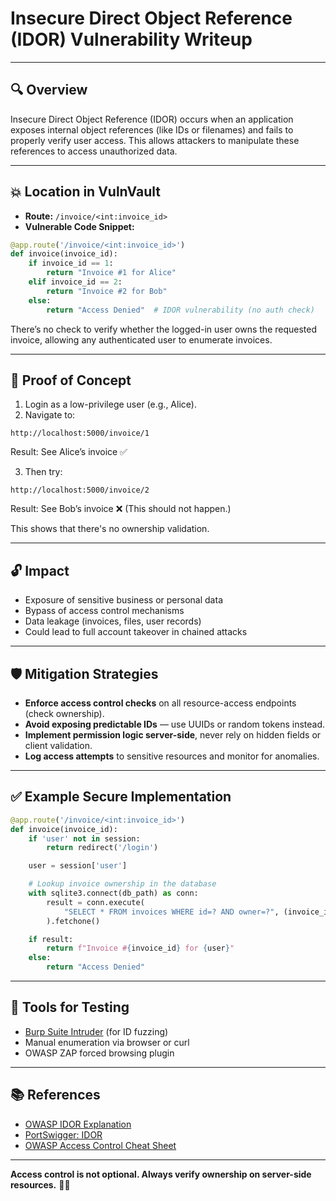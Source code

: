 # Insecure Direct Object Reference (IDOR) Vulnerability Writeup

---

## 🔍 Overview

Insecure Direct Object Reference (IDOR) occurs when an application exposes internal object references (like IDs or filenames) and fails to properly verify user access. This allows attackers to manipulate these references to access unauthorized data.

---

## 💥 Location in VulnVault

* **Route:** `/invoice/<int:invoice_id>`
* **Vulnerable Code Snippet:**

```python
@app.route('/invoice/<int:invoice_id>')
def invoice(invoice_id):
    if invoice_id == 1:
        return "Invoice #1 for Alice"
    elif invoice_id == 2:
        return "Invoice #2 for Bob"
    else:
        return "Access Denied"  # IDOR vulnerability (no auth check)
```

There’s no check to verify whether the logged-in user owns the requested invoice, allowing any authenticated user to enumerate invoices.

---

## 🧪 Proof of Concept

1. Login as a low-privilege user (e.g., Alice).
2. Navigate to:

```
http://localhost:5000/invoice/1
```

Result: See Alice’s invoice ✅

3. Then try:

```
http://localhost:5000/invoice/2
```

Result: See Bob’s invoice ❌ (This should not happen.)

This shows that there's no ownership validation.

---

## 🔓 Impact

* Exposure of sensitive business or personal data
* Bypass of access control mechanisms
* Data leakage (invoices, files, user records)
* Could lead to full account takeover in chained attacks

---

## 🛡️ Mitigation Strategies

* **Enforce access control checks** on all resource-access endpoints (check ownership).
* **Avoid exposing predictable IDs** — use UUIDs or random tokens instead.
* **Implement permission logic server-side**, never rely on hidden fields or client validation.
* **Log access attempts** to sensitive resources and monitor for anomalies.

---

## ✅ Example Secure Implementation

```python
@app.route('/invoice/<int:invoice_id>')
def invoice(invoice_id):
    if 'user' not in session:
        return redirect('/login')

    user = session['user']

    # Lookup invoice ownership in the database
    with sqlite3.connect(db_path) as conn:
        result = conn.execute(
            "SELECT * FROM invoices WHERE id=? AND owner=?", (invoice_id, user)
        ).fetchone()

    if result:
        return f"Invoice #{invoice_id} for {user}"
    else:
        return "Access Denied"
```

---

## 🔧 Tools for Testing

* [Burp Suite Intruder](https://portswigger.net/burp) (for ID fuzzing)
* Manual enumeration via browser or curl
* OWASP ZAP forced browsing plugin

---

## 📚 References

* [OWASP IDOR Explanation](https://owasp.org/www-community/attacks/Indirect_Object_Reference)
* [PortSwigger: IDOR](https://portswigger.net/web-security/access-control/idor)
* [OWASP Access Control Cheat Sheet](https://cheatsheetseries.owasp.org/cheatsheets/Access_Control_Cheat_Sheet.html)

---

**Access control is not optional. Always verify ownership on server-side resources.** 🔐📄
